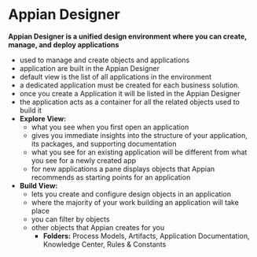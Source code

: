 # Appian Designer

**Appian Designer is a unified design environment where you can create, manage, and deploy applications**

- used to manage and create objects and applications
- application are built in the Appian Designer
- default view is the list of all applications in the environment
- a dedicated application must be created for each business solution.
- once you create a Application it will be listed in the Appian Designer
- the application acts as a container for all the related objects used to build it
- **Explore View:**
    - what you see when you first open an application
    - gives you immediate insights into the structure of your application, its packages, and supporting documentation
    - what you see for an existing application will be different from what you see for a newly created app
    - for new applications a pane displays objects that Appian recommends as starting points for an application
- **Build View:**
    - lets you create and configure design objects in an application
    - where the majority of your work building an application will take place
    - you can filter by objects
    - other objects that Appian creates for you
        - **Folders:** Process Models, Artifacts, Application Documentation, Knowledge Center, Rules & Constants